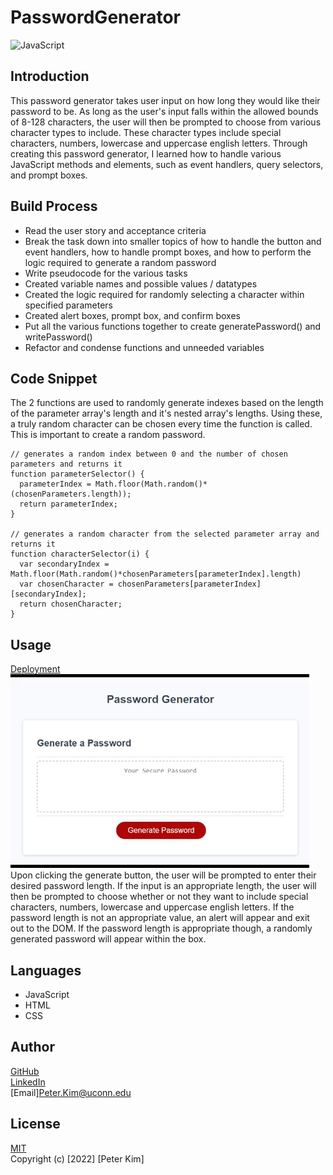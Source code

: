 # PasswordGenerator
![JavaScript](https://img.shields.io/github/languages/top/PeterKim89/PasswordGenerator)

## Introduction
This password generator takes user input on how long they would like their password to be.
As long as the user's input falls within the allowed bounds of 8-128 characters, the user will then
be prompted to choose from various character types to include. These character types include
special characters, numbers, lowercase and uppercase english letters. 
Through creating this password generator, I learned how to handle various JavaScript methods and elements,
such as event handlers, query selectors, and prompt boxes. 

## Build Process
- Read the user story and acceptance criteria
- Break the task down into smaller topics of how to handle the button and event handlers, how to handle prompt boxes, and how to perform the logic required to generate a random password
- Write pseudocode for the various tasks
- Created variable names and possible values / datatypes
- Created the logic required for randomly selecting a character within specified parameters
- Created alert boxes, prompt box, and confirm boxes
- Put all the various functions together to create generatePassword() and writePassword()
- Refactor and condense functions and unneeded variables

## Code Snippet
The 2 functions are used to randomly generate indexes based on the length of the parameter array's length and it's nested array's lengths. Using these, a truly random character can be chosen every time the function is called. This is important to create a random password.
```
// generates a random index between 0 and the number of chosen parameters and returns it
function parameterSelector() {
  parameterIndex = Math.floor(Math.random()*(chosenParameters.length)); 
  return parameterIndex;
}

// generates a random character from the selected parameter array and returns it
function characterSelector(i) {
  var secondaryIndex = Math.floor(Math.random()*chosenParameters[parameterIndex].length)
  var chosenCharacter = chosenParameters[parameterIndex][secondaryIndex];
  return chosenCharacter;
}
```

## Usage 
[Deployment](https://peterkim89.github.io/PasswordGenerator/) <br>
![Gif](./Content/giphy.gif)<br>
Upon clicking the generate button, the user will be prompted to enter their desired password length.
If the input is an appropriate length, the user will then be prompted to choose whether or not they want to include special characters, numbers, lowercase and uppercase english letters. If the password length is not an appropriate value, an alert will appear and exit out to the DOM. If the password length is appropriate though, a randomly generated password will appear within the box.

## Languages
- JavaScript
- HTML
- CSS

## Author
[GitHub](https://github.com/PeterKim89) <br>
[LinkedIn](www.linkedin.com/in/peter-kim89)   
[Email]Peter.Kim@uconn.edu

## License
[MIT](https://choosealicense.com/licenses/mit/) <br>
Copyright (c) [2022] [Peter Kim]
